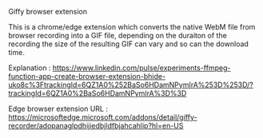 Giffy browser extension

This is a chrome/edge extension which converts the native WebM file from browser recording into a GIF file, depending on the duraiton of the recording the size of the resulting GIF can vary and so can the download time.

Explanation : https://www.linkedin.com/pulse/experiments-ffmpeg-function-app-create-browser-extension-bhide-uko8c%3FtrackingId=6QZ1A0%252BaSo6HDamNPymIrA%253D%253D/?trackingId=6QZ1A0%2BaSo6HDamNPymIrA%3D%3D

Edge browser extension URL : https://microsoftedge.microsoft.com/addons/detail/giffy-recorder/adopanaglpdhijiedbjldfbjahcahlip?hl=en-US
